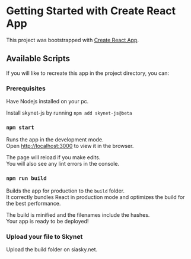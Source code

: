 # Getting Started with Create React App

This project was bootstrapped with [Create React App](https://github.com/facebook/create-react-app).

## Available Scripts

If you will like to recreate this app in the project directory, you can:

### Prerequisites

Have Nodejs installed on your pc.

Install skynet-js by running `npm add skynet-js@beta`

### `npm start`

Runs the app in the development mode.\
Open [http://localhost:3000](http://localhost:3000) to view it in the browser.

The page will reload if you make edits.\
You will also see any lint errors in the console.

### `npm run build`

Builds the app for production to the `build` folder.\
It correctly bundles React in production mode and optimizes the build for the best performance.

The build is minified and the filenames include the hashes.\
Your app is ready to be deployed!

### Upload your file to Skynet

Upload the build folder on siasky.net. 
